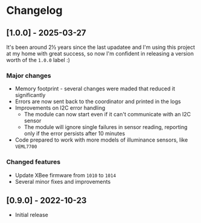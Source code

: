 # Changelog


## [1.0.0] - 2025-03-27

It's been around 2½ years since the last upadatee and I'm using this project at my home with great success, so now I'm confident in releasing a version worth of the `1.0.0` label :)


### Major changes

- Memory footprint - several changes were maded that reduced it significantly  
- Errors are now sent back to the coordinator and printed in the logs  
- Improvements on I2C error handling  
  - The module can now start even if it can't communicate with an I2C sensor  
  - The module will ignore single failures in sensor reading, reporting only if the error persists after 10 minutes  
- Code prepared to work with more models of illuminance sensors, like `VEML7700`


### Changed features

- Update XBee firmware from `1010` to `1014`  
- Several minor fixes and improvements


## [0.9.0] - 2022-10-23

- Initial release